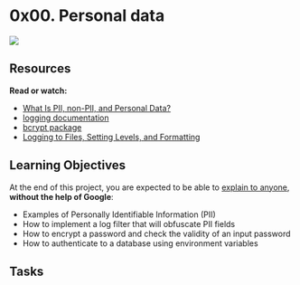 # 0x00. Personal data

![](https://s3.amazonaws.com/alx-intranet.hbtn.io/uploads/medias/2019/12/5c48d4f6d4dd8081eb48.png?X-Amz-Algorithm=AWS4-HMAC-SHA256&X-Amz-Credential=AKIARDDGGGOUSBVO6H7D%2F20240912%2Fus-east-1%2Fs3%2Faws4_request&X-Amz-Date=20240912T221054Z&X-Amz-Expires=86400&X-Amz-SignedHeaders=host&X-Amz-Signature=29af84cbdc7efa23a9ae5aa61fae62c622da54148145aaf86ed14769de45e283)

## Resources

**Read or watch:**

- [What Is PII, non-PII, and Personal Data?](https://piwik.pro/blog/what-is-pii-personal-data/ "What Is PII, non-PII, and Personal Data?")
- [logging documentation](https://docs.python.org/3/library/logging.html "logging documentation")
- [bcrypt package](https://github.com/pyca/bcrypt/ "bcrypt package")
- [Logging to Files, Setting Levels, and Formatting](https://www.youtube.com/watch?v=-ARI4Cz-awo "Logging to Files, Setting Levels, and Formatting")

## Learning Objectives

At the end of this project, you are expected to be able to [explain to anyone](https://fs.blog/feynman-learning-technique/ "explain to anyone"), **without the help of Google**:

- Examples of Personally Identifiable Information (PII)
- How to implement a log filter that will obfuscate PII fields
- How to encrypt a password and check the validity of an input password
- How to authenticate to a database using environment variables

## Tasks
